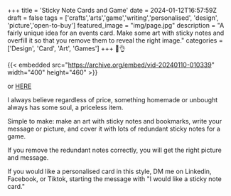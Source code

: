 +++
title = 'Sticky Note Cards and Game'
date = 2024-01-12T16:57:59Z
draft = false
tags = ['crafts','arts','game','writing','personalised', 'design', 'picture','open-to-buy']
featured_image = "img/page.jpg"
description = "A fairly unique idea for an events card. Make some art with sticky notes and overfill it so that you remove them to reveal the right image."
categories = ['Design', 'Card', 'Art', 'Games']
+++
💌👌

{{< embedded src="https://archive.org/embed/vid-20240110-010339" width="400" height="460" >}}

or [HERE](https://shorturl.at/HOPZ6)

I always believe regardless of price, something homemade or unbought always has some soul, a priceless item.

Simple to make: make an art with sticky notes and bookmarks, write your message or picture, and cover it with lots of redundant sticky notes for a game.

If you remove the redundant notes correctly, you will get the right picture and message.

If you would like a personalised card in this style, DM me on Linkedin, Facebook, or Tiktok, starting the message with "I would like a sticky note card."